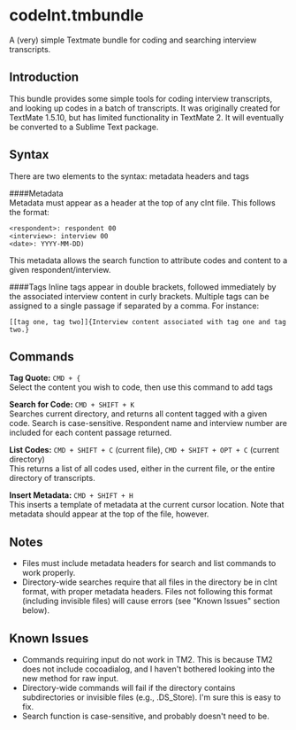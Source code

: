 codeInt.tmbundle
================

A (very) simple Textmate bundle for coding and searching interview transcripts.

Introduction
------------
This bundle provides some simple tools for coding interview transcripts, and looking up codes in a batch of transcripts.  It was originally created for TextMate 1.5.10, but has limited functionality in TextMate 2.  It will eventually be converted to a Sublime Text package.

Syntax
------

There are two elements to the syntax: metadata headers and tags

####Metadata  
Metadata must appear as a header at the top of any cInt file.  This follows the format:

`<respondent>: respondent 00`   
`<interview>: interview 00`  
`<date>: YYYY-MM-DD)`  

This metadata allows the search function to attribute codes and content to a given respondent/interview.


####Tags
Inline tags appear in double brackets, followed immediately by the associated interview content in curly brackets.  Multiple tags can be assigned to a single passage if separated by a comma.  For instance:

`[[tag one, tag two]]{Interview content associated with tag one and tag two.}`

Commands
--------

**Tag Quote:** `CMD + {`  
Select the content you wish to code, then use this command to add tags


**Search for Code:** `CMD + SHIFT + K`  
Searches current directory, and returns all content tagged with a given code.  Search is case-sensitive. Respondent name and interview number are included for each content passage returned.

**List Codes:** `CMD + SHIFT + C` (current file), `CMD + SHIFT + OPT + C` (current directory)  
This returns a list of all codes used, either in the current file, or the entire directory of transcripts.

**Insert Metadata:** `CMD + SHIFT + H`  
This inserts a template of metadata at the current cursor location. Note that metadata should appear at the top of the file, however.

Notes
-----
* Files must include metadata headers for search and list commands to work properly.
* Directory-wide searches require that all files in the directory be in cInt format, with proper metadata headers.  Files not following this format (including invisible files) will cause errors (see "Known Issues" section below).

Known Issues
------------
* Commands requiring input do not work in TM2.  This is because TM2 does not include cocoadialog, and I haven't bothered looking into the new method for raw input.
* Directory-wide commands will fail if the directory contains subdirectories or invisible files (e.g., .DS_Store).  I'm sure this is easy to fix.
* Search function is case-sensitive, and probably doesn't need to be.
